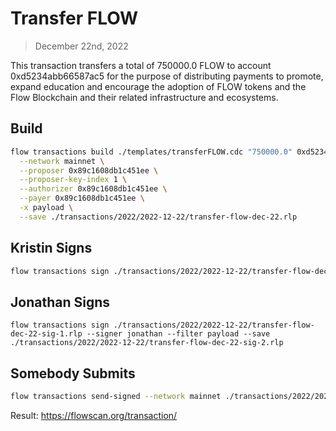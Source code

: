 # Transfer FLOW

> December 22nd, 2022

This transaction transfers a total of 750000.0 FLOW to account 0xd5234abb66587ac5 for the purpose of distributing payments to promote, expand education and encourage the adoption of FLOW tokens and the Flow Blockchain and their related infrastructure and ecosystems.

## Build

```sh
flow transactions build ./templates/transferFLOW.cdc "750000.0" 0xd5234abb66587ac5 \
  --network mainnet \
  --proposer 0x89c1608db1c451ee \
  --proposer-key-index 1 \
  --authorizer 0x89c1608db1c451ee \
  --payer 0x89c1608db1c451ee \
  -x payload \
  --save ./transactions/2022/2022-12-22/transfer-flow-dec-22.rlp
```

## Kristin Signs

```sh
flow transactions sign ./transactions/2022/2022-12-22/transfer-flow-dec-22.rlp --signer kristin --config-path flow-new.json --filter payload --save ./transactions/2022/2022-12-22/transfer-flow-dec-22-sig-1.rlp
```

## Jonathan Signs

```sh0
flow transactions sign ./transactions/2022/2022-12-22/transfer-flow-dec-22-sig-1.rlp --signer jonathan --filter payload --save ./transactions/2022/2022-12-22/transfer-flow-dec-22-sig-2.rlp
```

## Somebody Submits

```sh
flow transactions send-signed --network mainnet ./transactions/2022/2022-12-22/transfer-flow-dec-22-sig-2.rlp
```

Result: https://flowscan.org/transaction/

